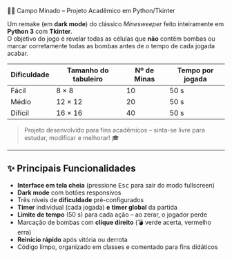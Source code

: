 🏴‍☠️ Campo Minado – Projeto Acadêmico em Python/Tkinter

Um remake (em **dark mode**) do clássico _Minesweeper_ feito inteiramente em **Python 3** com **Tkinter**.  
O objetivo do jogo é revelar todas as células que **não** contêm bombas ou marcar corretamente todas as bombas antes de o tempo de cada jogada acabar.

| Dificuldade | Tamanho do tabuleiro | Nº de Minas | Tempo por jogada |
|-------------|---------------------|-------------|------------------|
| Fácil       | 8 × 8               | 10          | 50 s             |
| Médio       | 12 × 12             | 20          | 50 s             |
| Difícil     | 16 × 16             | 40          | 50 s             |

> Projeto desenvolvido para fins acadêmicos – sinta-se livre para estudar, modificar e melhorar! 🎓

---

## ✨ Principais Funcionalidades

- **Interface em tela cheia** (pressione <kbd>Esc</kbd> para sair do modo fullscreen)
- **Dark mode** com botões responsivos
- Três níveis de **dificuldade** pré-configurados
- **Timer** individual (cada jogada) **e** **timer global** da partida
- **Limite de tempo** (50 s) para cada ação – ao zerar, o jogador perde
- Marcação de bombas com **clique direito** (💣 verde acerta, vermelho erra)
- **Reinício rápido** após vitória ou derrota
- Código limpo, organizado em classes e comentado para fins didáticos
